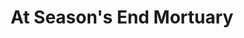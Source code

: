 ---
title: "At Season's End Mortuary"
url: /apache-junction/at-seasons-end-mortuary/
shop: funeral directors
---